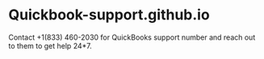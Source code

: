 # Quickbook-support.github.io
Contact  +1(833) 460-2030 for QuickBooks support number and reach out to them to get help 24*7.
